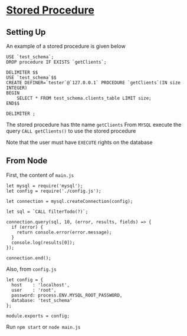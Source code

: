 # [Stored Procedure](http://www.mysqltutorial.org/mysql-nodejs/call-stored-procedures/)

## Setting Up

An example of a stored procedure is given below

```
USE `test_schema`;
DROP procedure IF EXISTS `getClients`;

DELIMITER $$
USE `test_schema`$$
CREATE DEFINER=`tester`@`127.0.0.1` PROCEDURE `getClients`(IN size INTEGER)
BEGIN
	SELECT * FROM test_schema.clients_table LIMIT size;
END$$

DELIMITER ;
```

The stored procedure has thte name `getClients`
From `MYSQL` execute the query ``CALL getClients()`` to use the stored procedure

Note that the user must have `EXECUTE` rights on the database

## From Node

First, the content of `main.js`
```
let mysql = require('mysql');
let config = require('./config.js');
 
let connection = mysql.createConnection(config);
 
let sql = `CALL filterTodo(?)`;
 
connection.query(sql, 10, (error, results, fields) => { 
  if (error) {
    return console.error(error.message);
  }
  console.log(results[0]);
});
 
connection.end();
```

Also, from `config.js`
```
let config = {
  host    : 'localhost',
  user    : 'root',
  password: process.ENV.MYSQL_ROOT_PASSWORD,
  database: 'test_schema'
};
 
module.exports = config;
```

Run ``npm start`` or ``node main.js``